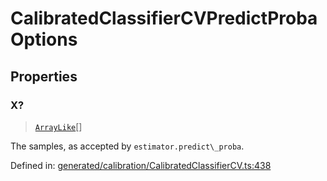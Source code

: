 # CalibratedClassifierCVPredictProbaOptions

## Properties

### X?

> [`ArrayLike`](../types/ArrayLike.md)[]

The samples, as accepted by `estimator.predict\_proba`.

Defined in:  [generated/calibration/CalibratedClassifierCV.ts:438](https://github.com/transitive-bullshit/scikit-learn-ts/blob/92ab806/packages/sklearn/src/generated/calibration/CalibratedClassifierCV.ts#L438)
